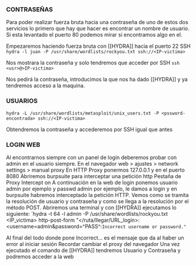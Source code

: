 
### CONTRASEÑAS ###

Para poder realizar fuerza bruta hacia una contraseña de uno de estos dos servicios lo primero que hay que hacer es encontrar un nombre de usuario. Si esta levantado el puerto 80 podemos mirar si encontramos algo en el.

Empezaremos haciendo fuerza bruta con [[HYDRA]] hacia el puerto 22 SSH
`hydra -l juan -P /usr/share/wordlists/rockyou.txt ssh://<IP-victima>`

Nos mostrara la contraseña y solo tendremos que acceder por SSH
`ssh <usr>@>IP-victima>`

Nos pedirá la contraseña, introducimos la que nos ha dado [[HYDRA]] y ya tendremos acceso a la maquina.


### USUARIOS ###

`hydra -L /usr/share/wordlists/metasploit/unix_users.txt -P <pssword-encontrada> ssh://<IP-victima>`

Obtendremos la contraseña y accederemos por SSH igual que antes


### LOGIN WEB

Al encontrarnos siempre con un panel de login deberemos probar con admin en el usuario siempre.
En el navegador web > ajustes > network settings > manual proxy
	En HTTP Proxy ponermos 127.0.0.1 y en el puerto 8080
Abriremos burpsuite para interceptar una petición http
Pestaña de Proxy
Intercept on
 A continuación en la web de login ponemos usuario admin por ejemplo y passwd admin por ejemplo, le damos a login y en burpsuite habremos interceptado la petición HTTP.
 Vemos como se tramita la resolución de usuario y contraseña y como se llega a la resolución por el método POST.
Abriremos una terminal y con [[HYDRA]] ejecutamos lo siguiente:
`hydra -t 64 -l admin -P /usr/share/wordlists/rockyou.txt <IP_victima> http-post-form "</ruta/llegar/URL_login>:<username=admin&password=^PASS^:``Incorrect username or password."``

Al final del todo donde pone Incorrect... es el mensaje que da al haber un error al iniciar sesión
Recordar cambiar el proxy del navegador
Una vez ejecutado el comando de [[HYDRA]] tendremos Usuario y Contraseña y podremos acceder  a la web